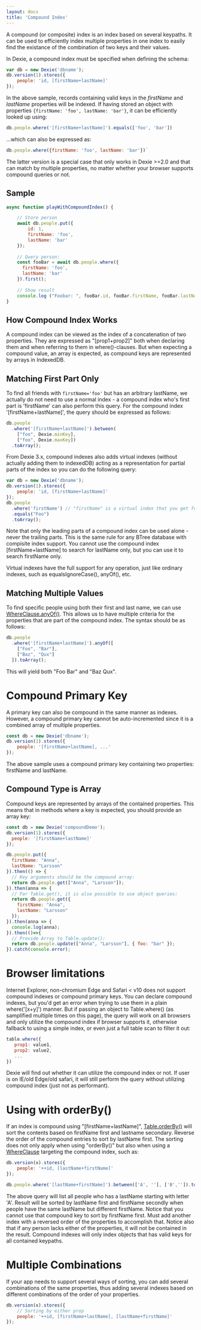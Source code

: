 ```yaml
---
layout: docs
title: 'Compound Index'
---
```


A compound (or composite) index is an index based on several keypaths. It can be used to efficiently index multiple properties in one index to easily find the existance of the combination of two keys and their values.

In Dexie, a compound index must be specified when defining the schema:

```javascript
var db = new Dexie('dbname');
db.version(1).stores({
    people: 'id, [firstName+lastName]'
});
```

In the above sample, records containing valid keys in the *firstName* and *lastName* properties will be indexed. If having stored an object with properties `{firstName: 'foo', lastName: 'bar'}`, it can be efficiently looked up using:

```javascript
db.people.where('[firstName+lastName]').equals(['foo', 'bar'])
```

...which can also be expressed as:

```javascript
db.people.where({firstName: 'foo', lastName: 'bar'})`
```

The latter version is a special case that only works in Dexie >=2.0 and that can match by multiple properties, no matter whether your browser supports compound queries or not.

## Sample

```javascript
async function playWithCompoundIndex() {

    // Store person
    await db.people.put({
        id: 1,
        firstName: 'foo',
        lastName: 'bar'
    });
    
    // Query person:
    const fooBar = await db.people.where({
      firstName: 'foo',
      lastName: 'bar'
    }).first();
    
    // Show result
    console.log ("Foobar: ", fooBar.id, fooBar.firstName, fooBar.lastName);
}

```

## How Compound Index Works
A compound index can be viewed as the index of a concatenation of two properties. They are expressed as "[prop1+prop2]" both when declaring them and when referring to them in where()-clauses. But when expecting a compound value, an array is expected, as compound keys are represented by arrays in IndexedDB. 

## Matching First Part Only
To find all friends with `firstName='foo'` but has an arbitrary lastName, we actually do not need to use a normal index - a compound index who's first part is 'firstName' can also perform this query. For the compound index '[firstName+lastName]', the query should be expressed as follows:

```javascript
db.people
  .where('[firstName+lastName]').between(
    ["foo", Dexie.minKey],
    ["foo", Dexie.maxKey])
  .toArray();
```
From Dexie 3.x, compound indexes also adds virtual indexes (without actually adding them to indexedDB) acting as a representation for partial parts of the index so you can do the following query:

```js
var db = new Dexie('dbname');
db.version(1).stores({
    people: 'id, [firstName+lastName]'
});
db.people
  .where('firstName') // "firstName" is a virtual index that you get for free
  .equals("Foo")
  .toArray();
```

Note that only the leading parts of a compound index can be used alone - never the trailing parts. This is the same rule for any BTree database with compisite index support. You cannot use the compound index [firstName+lastName] to search for lastName only, but you can use it to search firstName only. 

Virtual indexes have the full support for any operation, just like ordinary indexes, such as equalsIgnoreCase(), anyOf(), etc.

## Matching Multiple Values

To find specific people using both their first and last name, we can use [WhereClause.anyOf()](/docs/WhereClause/WhereClause.anyOf()). This allows us to have multiple criteria for the properties that are part of the compound index. The syntax should be as follows:

```javascript
db.people
  .where('[firstName+lastName]').anyOf([
    ["Foo", "Bar"],
    ["Baz", "Qux"]
  ]).toArray();
```

This will yield both "Foo Bar" and "Baz Qux".

# Compound Primary Key

A primary key can also be compound in the same manner as indexes. However, a compound primary key cannot be auto-incremented since it is a combined array of multiple properties.

```javascript
const db = new Dexie('dbname');
db.version(1).stores({
    people: '[firstName+lastName], ...'
});
```

The above sample uses a compound primary key containing two properties: firstName and lastName.

## Compound Type is Array
Compound keys are represented by arrays of the contained properties. This means that in methods where a key is expected, you should provide an array key:

```js
const db = new Dexie('compoundDemo');
db.version(1).stores({
  people: '[firstName+lastName]'
});

db.people.put({
  firstName: "Anna",
  lastName: "Larsson"
}).then(() => {
  // Key arguments should be the compound array:
  return db.people.get(["Anna", "Larsson"]);
}).then(anna => {
  // For Table.get(), it is also possible to use object queries:
  return db.people.get({
    firstName: "Anna",
    lastName: "Larsson"
  });
}).then(anna => {
  console.log(anna);
}).then(()=>{
  // Provide Array to Table.update():
  return db.people.update(["Anna", "Larsson"], { foo: "bar" });
}).catch(console.error);

```

# Browser limitations

Internet Explorer, non-chromium Edge and Safari < v10 does not support compound indexes or compound primary keys. You can declare compound indexes, but you'd get an error when trying to use them in a plain where('[x+y]') manner. But if passing an object to Table.where() (as samplified multiple times on this page), the query will work on all browsers and only utilize the compound index if browser supports it, otherwise fallback to using a simple index, or even just a full table scan to filter it out:

```javascript
table.where({
   prop1: value1,
   prop2: value2,
   ...
})
```
Dexie will find out whether it can utilize the compound index or not. If user is on IE/old Edge/old safari, it will still perform the query without utilizing compound index (just not as performant).

# Using with orderBy()

If an index is compound using "[firstName+lastName]", [Table.orderBy()](/docs/Table/Table.orderBy()) will sort the contents based on firstName first and lastname secondary. Reverse the order of the compound entries to sort by lastName first. The sorting does not only apply when using "orderBy()" but also when using a [WhereClause](/docs/WhereClause/WhereClause) targeting the compound index, such as:


```javascript
db.version(x).stores({
    people: '++id, [lastName+firstName]'
});

db.people.where('[lastName+firstName]').between(['A', ''], ['B','']).toArray();
```

The above query will list all people who has a lastName starting with letter 'A'. Result will be sorted by lastName first and firstName secondly when people have the same lastName but different firstName. Notice that you cannot use that compound key to sort by firstName first. Must add another index with a reversed order of the properties to accomplish that. Notice also that if any person lacks either of the properties, it will not be contained in the result. Compound indexes will only index objects that has valid keys for all contained keypaths.

# Multiple Combinations 

If your app needs to support several ways of sorting, you can add several combinations of the same properties, thus adding several indexes based on different combinations of the order of your properties.

```javascript
db.version(x).stores({
    // Sorting by either prop
    people: '++id, [firstName+lastName], [lastName+firstName]'
});
```

